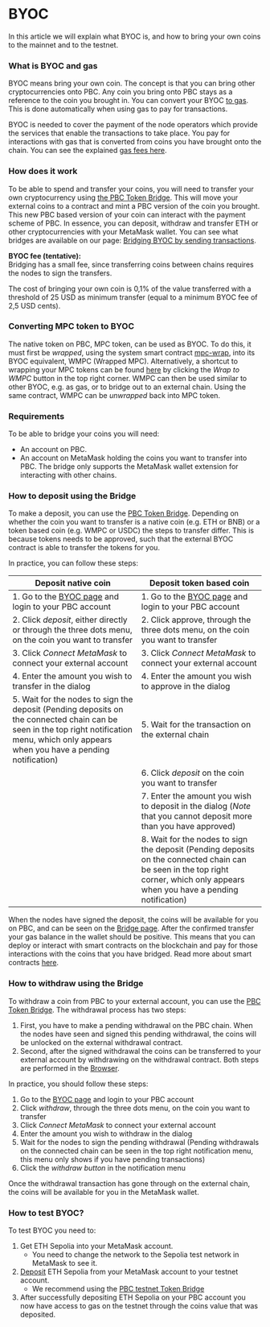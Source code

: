 # BYOC

In this article we will explain what BYOC is, and how to bring your own coins to the mainnet and to the testnet.

### What is BYOC and gas

BYOC means bring your own coin. The concept is that you can bring other cryptocurrencies onto PBC.
Any coin you bring onto PBC stays as a reference to the coin you brought in.
You can convert your BYOC [to gas](../../smart-contracts/gas/transaction-gas-prices.md). This is done automatically when
using gas to pay for transactions.

BYOC is needed to cover the payment of the node operators which provide the services that enable the transactions to
take place.
You pay for interactions with gas that is converted from coins you have brought onto the chain. You can see the
explained [gas fees here](../../smart-contracts/gas/transaction-gas-prices.md).

### How does it work

To be able to spend and transfer your coins, you will need to transfer your own cryptocurrency
using [the PBC Token Bridge](https://browser.partisiablockchain.com/bridge).
This will move your external coins to a contract and mint a PBC version of the coin you brought.
This new PBC based version of your coin can interact with the payment scheme of PBC.
In essence, you can deposit, withdraw and transfer ETH or other cryptocurrencies with your MetaMask wallet.
You can see what bridges are available on our
page: [Bridging BYOC by sending transactions](bridging-byoc-by-sending-transactions.md).

**BYOC fee (tentative):** <br/>
Bridging has a small fee, since transferring coins between chains requires the nodes to sign the transfers.

The cost of bringing your own coin is 0,1% of the value transferred with a threshold of 25 USD as minimum transfer
(equal to a minimum BYOC fee of 2,5 USD cents).

### Converting MPC token to BYOC

The native token on PBC, MPC token, can be used as BYOC. To do this, it must first be *wrapped*, using the system smart contract [mpc-wrap](https://browser.partisiablockchain.com/contracts/017d9dacdd01f0b2bd4de40da37f545e89b7faa149), into its BYOC equivalent, WMPC (Wrapped MPC).
Alternatively, a shortcut to wrapping your MPC tokens can be found [here](https://browser.partisiablockchain.com/assets) by clicking the *Wrap to WMPC* button in the top right corner.
WMPC can then be used similar to other BYOC, e.g. as gas, or to bridge out to an external chain. Using the same contract, WMPC can be *unwrapped* back into MPC token.

### Requirements

To be able to bridge your coins you will need:

* An account on PBC.
* An account on MetaMask holding the coins you want to transfer into PBC. The bridge only supports the MetaMask wallet
extension for interacting with other chains.


### How to deposit using the Bridge

To make a deposit, you can use the [PBC Token Bridge](https://browser.partisiablockchain.com/bridge).
Depending on whether the coin you want to transfer is a native coin (e.g. ETH or BNB) or a token based coin (e.g. WMPC or USDC) the steps to transfer differ. 
This is because tokens needs to be approved, such that the external BYOC contract is able to transfer the tokens for you.

In practice, you can follow these steps:

| Deposit native coin                                                                                                                                                                         | Deposit token based coin                                                                                                                                                         |
|---------------------------------------------------------------------------------------------------------------------------------------------------------------------------------------------|----------------------------------------------------------------------------------------------------------------------------------------------------------------------------------|
| 1. Go to the [BYOC page](https://browser.partisiablockchain.com/bridge) and login to your PBC account                                                                             | 1. Go to the [BYOC page](https://browser.partisiablockchain.com/bridge) and login to your PBC account                                                                  |
| 2. Click _deposit_, either directly or through the three dots menu, on the coin you want to transfer                                                                                        | 2. Click approve, through the three dots menu, on the coin you want to transfer                                                                                                  |
| 3. Click _Connect MetaMask_ to connect your external account                                                                                                                                | 3. Click _Connect MetaMask_ to connect your external account                                                                                                                     |
| 4. Enter the amount you wish to transfer in the dialog                                                                                                                                      | 4. Enter the amount you wish to approve in the dialog                                                                                                                            |
| 5. Wait for the nodes to sign the deposit (Pending deposits on the connected chain can be seen in the top right notification menu, which only appears when you have a pending notification) | 5. Wait for the transaction on the external chain                                                                                                                                |
|                                                                                                                                                                                             | 6. Click _deposit_ on the coin you want to transfer                                                                                                                              |
|                                                                                                                                                                                             | 7. Enter the amount you wish to deposit in the dialog (_Note_ that you cannot deposit more than you have approved)                                                               |
|                                                                                                                                                                                             | 8. Wait for the nodes to sign the deposit (Pending deposits on the connected chain can be seen in the top right corner, which only appears when you have a pending notification) |

When the nodes have signed the deposit, the coins will be available for you on PBC, and can be seen on
the [Bridge page](https://browser.partisiablockchain.com/bridge).
After the confirmed transfer your gas balance in the wallet should be positive. This means that you can deploy or
interact with smart contracts on the blockchain and pay for those interactions with the coins that you have bridged.
Read more about smart contracts [here](../../smart-contracts/what-is-a-smart-contract.md).

### How to withdraw using the Bridge

To withdraw a coin from PBC to your external account, you can use
the [PBC Token Bridge](https://browser.partisiablockchain.com/bridge).
The withdrawal process has two steps:
1. First, you have to make a pending withdrawal on the PBC chain.
When the nodes have seen and signed this pending withdrawal, the coins will be unlocked on the external
withdrawal contract.
2. Second, after the signed withdrawal the coins can be transferred to your external account by withdrawing on
the withdrawal contract. Both steps are performed in
the [Browser](https://browser.partisiablockchain.com/bridge).

In practice, you should follow these steps:

1. Go to the [BYOC page](https://browser.partisiablockchain.com/bridge) and login to your PBC account
2. Click _withdraw_, through the three dots menu, on the coin you want to transfer
3. Click _Connect MetaMask_ to connect your external account
4. Enter the amount you wish to withdraw in the dialog
5. Wait for the nodes to sign the pending withdrawal (Pending withdrawals on the connected chain can be seen in the top
right notification menu, this menu only shows if you have pending transactions)
6. Click the _withdraw button_ in the notification menu

Once the withdrawal transaction has gone through on the external chain, the coins will be available for you in the
MetaMask wallet.


### How to test BYOC?

To test BYOC you need to:

1. Get ETH Sepolia into your MetaMask account. 
    - You need to change the network to the Sepolia test network in MetaMask to see it.
2. [Deposit](#how-to-deposit-using-the-bridge) ETH Sepolia from your MetaMask account to your testnet account. 
    - We recommend using the [PBC testnet Token Bridge](https://browser.partisiablockchain.com/bridge)
3. After successfully depositing ETH Sepolia on your PBC account you now have access to gas on the testnet through the coins value that was deposited. 

